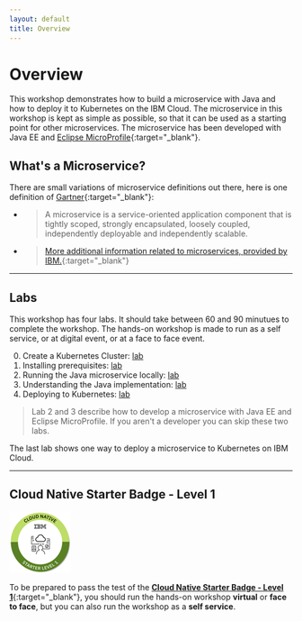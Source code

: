 ```yaml
---
layout: default
title: Overview
---
```


# Overview

This workshop demonstrates how to build a microservice with Java and how to deploy it to Kubernetes on the IBM Cloud. The microservice in this workshop is kept as simple as possible, so that it can be used as a starting point for other microservices. The microservice has been developed with Java EE and [Eclipse MicroProfile](https://microprofile.io/){:target="_blank"}.

## What's a Microservice?

There are small variations of microservice definitions out there, here is one definition of [Gartner](https://www.gartner.com/en/information-technology/glossary/microservice){:target="_blank"}:

* > A microservice is a service-oriented application component that is tightly scoped, strongly encapsulated, loosely coupled, independently deployable and independently scalable.

* > [More additional information related to microservices, provided by IBM.](https://www.ibm.com/cloud/learn/microservices){:target="_blank"}


---
## Labs

This workshop has four labs. It should take between 60 and 90 minutues to complete the workshop. The hands-on workshop is made to run as a self service, or at digital event, or at a face to face event.

0. Create a Kubernetes Cluster: [lab](0-create-kubernetes-cluster.md)
1. Installing prerequisites: [lab](1-prereqs.md)
2. Running the Java microservice locally: [lab](2-docker.md) 
3. Understanding the Java implementation: [lab](3-java.md)
4. Deploying to Kubernetes: [lab](4-kubernetes.md)

> Lab 2 and 3 describe how to develop a microservice with Java EE and Eclipse MicroProfile. If you aren't a developer you can skip these two labs.

The last lab shows one way to deploy a microservice to Kubernetes on IBM Cloud.

---
## Cloud Native Starter Badge - Level 1

![Cloud Native Starter Badge - Level 1](images/cnsl1.png)

To be prepared to pass the test of the [**Cloud Native Starter Badge - Level 1**](http://ibm.biz/cloud-native-starter-level-1-badge){:target="_blank"}, you should run the hands-on workshop **virtual** or **face to face**, but you can also run the workshop as a **self service**.


